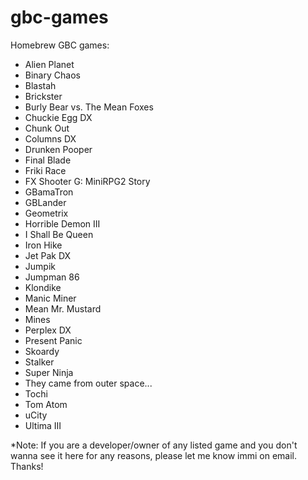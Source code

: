 # gbc-games
Homebrew GBC games:

 - Alien Planet<br />
 - Binary Chaos<br />
 - Blastah<br />
 - Brickster<br />
 - Burly Bear vs. The Mean Foxes<br />
 - Chuckie Egg DX<br />
 - Chunk Out<br />
 - Columns DX<br />
 - Drunken Pooper<br />
 - Final Blade<br />
 - Friki Race<br />
 - FX Shooter G: MiniRPG2 Story<br />
 - GBamaTron<br />
 - GBLander<br />
 - Geometrix<br />
 - Horrible Demon III<br />
 - I Shall Be Queen<br />
 - Iron Hike<br />
 - Jet Pak DX<br />
 - Jumpik<br />
 - Jumpman 86<br />
 - Klondike<br />
 - Manic Miner<br />
 - Mean Mr. Mustard<br />
 - Mines<br />
 - Perplex DX<br />
 - Present Panic<br />
 - Skoardy<br />
 - Stalker<br />
 - Super Ninja<br />
 - They came from outer space...<br />
 - Tochi<br />
 - Tom Atom<br />
 - uCity<br />
 - Ultima III<br />

*Note: If you are a developer/owner of any listed game and you don't wanna see it here for any reasons, please let me know immi on email. Thanks!
